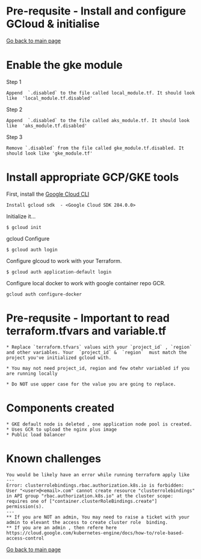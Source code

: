 # Pre-requsite  - Install and configure GCloud & initialise

[Go back to main page](../README.md)


# Enable the gke module
Step 1
```
Append  `.disabled` to the file called local_module.tf. It should look like  'local_module.tf.disabled'
```
Step 2
```
Append  `.disabled` to the file called aks_module.tf. It should look like  'aks_module.tf.disabled'
```
Step 3
```
Remove `.disabled` from the file called gke_module.tf.disabled. It should look like 'gke_module.tf'
```

# Install appropriate GCP/GKE tools
First, install the [Google Cloud CLI](https://cloud.google.com/sdk/docs/quickstarts) 
```
Install gcloud sdk  - <Google Cloud SDK 284.0.0>

```
Initialize it...

```shell
$ gcloud init
```
gcloud Configure 
```shell
$ gcloud auth login
```
Configure glcoud to work with your Terraform.
```shell
$ gcloud auth application-default login
```
Configure local docker to work with google container repo GCR.
```shell
gcloud auth configure-docker
```

# Pre-requsite  - Important to read  terraform.tfvars and variable.tf

```
* Replace `terraform.tfvars` values with your `project_id` , `region` and other variables. Your  `project_id` &  `region`  must match the project you've initialized gcloud with. 

* You may not need project_id, region and few otehr variabled if you are running locally

* Do NOT use upper case for the value you are going to replace.
```
# Components created
```
* GKE default node is deleted , one application node pool is created.
* Uses GCR to upload the nginx plus image
* Public load balancer
```


# Known challenges
```
You would be likely have an error while running terraform apply like
---
Error: clusterrolebindings.rbac.authorization.k8s.io is forbidden: User "<user>@<email>.com" cannot create resource "clusterrolebindings" in API group "rbac.authorization.k8s.io" at the cluster scope: requires one of ["container.clusterRoleBindings.create"] permission(s).
---
** If you are NOT an admin, You may need to raise a ticket with your admin to elevant the access to create cluster role  binding.
** If you are an admin , then refere here https://cloud.google.com/kubernetes-engine/docs/how-to/role-based-access-control
```


[Go back to main page](../README.md)